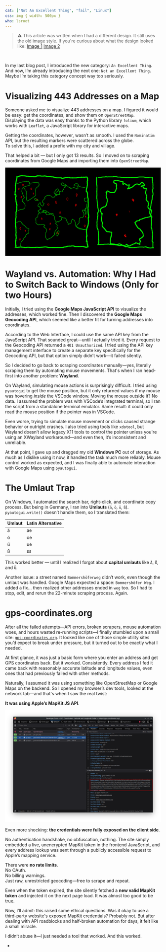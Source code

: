 ```yaml
---
cat: ["Not An Excellent Thing", "fail", "Linux"]
css: img { width: 500px }
who: lsroot
---
```

> ⚠️ This article was written when I had a different design. It still uses the old image style. If you're curious about what the design looked like: [Image 1](https://cloud.fiosproject.de/legacyblog1.png)  [Image 2](https://cloud.fiosproject.de/legacyblog2.png)  
<br>

In my last blog post, I introduced the new category: `An Excellent Thing`. And now, I’m already introducing the next one: `Not an Excellent Thing`. Maybe I’m taking this category concept way too seriously.
# Visualizing 443 Addresses on a Map
Someone asked me to visualize 443 addresses on a map. I figured it would be easy: get the coordinates, and show them on `OpenStreetMap`.  
Displaying the data was easy thanks to the Python library `folium`, which works with `Leaflet`, a JavaScript library for interactive maps.

Getting the coordinates, however, wasn’t as smooth. I used the `Nominatim` API, but the resulting markers were scattered across the globe.  
To solve this, I added a prefix with my city and village.  

That helped a bit — but I only got 13 results. So I moved on to scraping coordinates from Google Maps and importing them into `OpenStreetMap`.

![](/files/maps.png)
# Wayland vs. Automation: Why I Had to Switch Back to Windows (Only for two Hours)
Initially, I tried using the **Google Maps JavaScript API** to visualize the addresses, which worked fine. Then I discovered the **Google Maps Geocoding API**, which seemed like a better fit for turning addresses into coordinates.

According to the Web Interface, I could use the same API key from the JavaScript API. That sounded great—until I actually tried it. Every request to the Geocoding API returned a `401 Unauthorized`. I tried using the API key management interface to create a separate key specifically for the Geocoding API, but that option simply didn’t work—it failed silently.

So I decided to go back to scraping coordinates manually—yes, literally scraping them by automating mouse movements. That's when I ran head-first into another problem: **Wayland**.

On Wayland, simulating mouse actions is surprisingly difficult. I tried using `pyautogui` to get the mouse position, but it only returned values if my mouse was hovering _inside_ the VSCode window. Moving the mouse outside it? No data. I assumed the problem was with VSCode’s integrated terminal, so I ran the script from a standalone terminal emulator. Same result: it could only read the mouse position if the pointer was in VSCode.

Even worse, trying to simulate mouse movement or clicks caused strange behavior or outright crashes. I also tried using tools like `xdotool`, but Wayland doesn’t allow legacy X11 tools to control the pointer unless you're using an XWayland workaround—and even then, it’s inconsistent and unreliable.

At that point, I gave up and dragged my old **Windows PC** out of storage. As much as I dislike using it now, it handled the task much more reliably. Mouse control worked as expected, and I was finally able to automate interaction with Google Maps using `pyautogui`.
# The Umlaut Trap
On Windows, I automated the search bar, right-click, and coordinate copy process. But being in Germany, I ran into **Umlauts** (`ä`, `ö`, `ü`, `ß`). `pyautogui.write()` doesn’t handle them, so I translated them:

|Umlaut|Latin Alternative|
|---|---|
|ä|ae|
|ö|oe|
|ü|ue|
|ß|ss|

This worked better — until I realized I forgot about **capital umlauts** like `Ä`, `Ö`, and `Ü`.

Another issue: a street named `Bommershöferweg` didn’t work, even though the umlaut was handled. Google Maps expected a space: `Bommershöfer Weg`. I added a fix… then realized other addresses ended in `weg` too. So I had to stop, edit, and rerun the 22-minute scraping process. Again.
# gps-coordinates.org
After all the failed attempts—API errors, broken scrapers, mouse automation woes, and hours wasted re-running scripts—I finally stumbled upon a small site: [`gps-coordinates.org`](https://gps-coordinates.org). It looked like one of those simple utility sites you’d expect to break under pressure, but it turned out to be exactly what I needed.

At first glance, it was just a basic form where you enter an address and get GPS coordinates back. But it worked. Consistently. Every address I fed it came back with reasonably accurate latitude and longitude values, even ones that had previously failed with other methods.

Naturally, I assumed it was using something like OpenStreetMap or Google Maps on the backend. So I opened my browser’s dev tools, looked at the network tab—and that's when I saw the real twist:

**It was using Apple’s MapKit JS API**.

![](/files/gpscoordsinates.png)

Even more shocking: **the credentials were fully exposed on the client side**.

No authentication handshake, no obfuscation, nothing. The site simply embedded a live, unencrypted MapKit token in the frontend JavaScript, and every address lookup was sent through a publicly accessible request to Apple’s mapping service.

There were **no rate limits**.  
No OAuth.  
No billing warnings.  
Just raw, unrestricted geocoding—free to scrape and repeat.

Even when the token expired, the site silently fetched a **new valid MapKit token** and injected it on the next page load. It was almost too good to be true.

Now, I’ll admit: this raised some ethical questions. Was it okay to use a third-party website's exposed MapKit credentials? Probably not. But after dealing with API roadblocks and half-broken automation for days, it felt like a small miracle.

I didn’t abuse it—I just needed a tool that worked. And this worked.

















-
